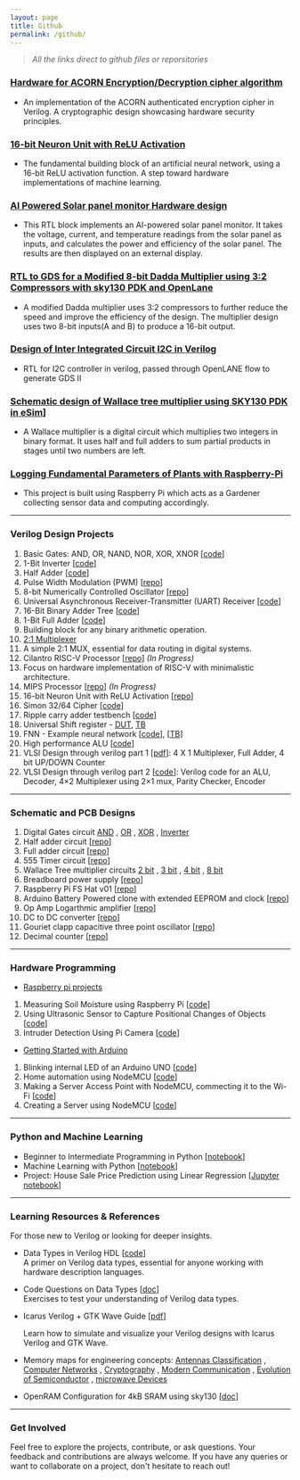 ```yaml
---
layout: page
title: Github
permalink: /github/
---
```


> _All the links direct to github files or reporsitories_

### [Hardware for ACORN Encryption/Decryption cipher algorithm](https://github.com/Ikarthikmb/ACORN128b2025/tree/state_in_top)

- An implementation of the ACORN authenticated encryption cipher in Verilog. A cryptographic design showcasing hardware security principles.


### [16-bit Neuron Unit with ReLU Activation](https://github.com/Ikarthikmb/rtl_designs/blob/main/9_neuron_unit/README.md)

- The fundamental building block of an artificial neural network, using a 16-bit ReLU activation function. A step toward hardware implementations of machine learning.


### [AI Powered Solar panel monitor Hardware design](https://github.com/Ikarthikmb/ai_solar_panel_monitor)

- This RTL block implements an AI-powered solar panel monitor. It takes the voltage, current, and temperature readings from the solar panel as inputs, and calculates the power and efficiency of the solar panel. The results are then displayed on an external display.


### [RTL to GDS for a Modified 8-bit Dadda Multiplier using 3:2 Compressors with sky130 PDK and OpenLane](https://github.com/Ikarthikmb/dvsd_wt8216m)

- A modified Dadda multiplier uses 3:2 compressors to further reduce the speed and improve the efficiency of the design. The multiplier design uses two 8-bit inputs(A and B) to produce a 16-bit output.


### [Design of Inter Integrated Circuit I2C in Verilog](https://github.com/Ikarthikmb/i2c_ctrl2202/blob/main/verilog/rtl/i2c_ctrl2202.v)

- RTL for I2C controller in verilog, passed through OpenLANE flow to generate GDS II

### [Schematic design of Wallace tree multiplier using SKY130 PDK in eSim](https://github.com/Ikarthikmb/wallace-tree)]

- A Wallace multiplier is a digital circuit which multiplies two integers in binary format. It uses half and full adders to sum partial products in stages until two numbers are left. 

### [Logging Fundamental Parameters of Plants with Raspberry-Pi](https://github.com/Ikarthikmb/gardener-groot)

- This project is built using Raspberry Pi which acts as a Gardener collecting sensor data and computing accordingly.

---

### Verilog Design Projects

1. Basic Gates: AND, OR, NAND, NOR, XOR, XNOR [[code](https://github.com/Ikarthikmb/VerilogFod/blob/main/gates/basic_gates.v)]  
1. 1-Bit Inverter [[code](https://github.com/Ikarthikmb/VerilogFod/blob/main/inverter/inverter.v)]  
1. Half Adder [[code](https://github.com/Ikarthikmb/VerilogFod/blob/main/half_adder.v)]  
1. Pulse Width Modulation (PWM) [[repo](https://github.com/Ikarthikmb/rtl_designs/blob/main/5_pwm_generator)]  
1. 8-bit Numerically Controlled Oscillator [[repo](https://github.com/Ikarthikmb/rtl_designs/tree/main/6_numerically_controlled_oscillator)]
1. Universal Asynchronous Receiver-Transmitter (UART) Receiver [[code](https://github.com/Ikarthikmb/VerilogFod/blob/main/uart_rx.v)]  
1. 16-Bit Binary Adder Tree [[code](https://github.com/Ikarthikmb/VerilogFod/blob/main/binary_adder_tree.v)]  
1. 1-Bit Full Adder [[code](https://github.com/Ikarthikmb/VerilogFod/blob/main/half_adder.v)]  
1. Building block for any binary arithmetic operation.
1. [2:1 Multiplexer](https://github.com/Ikarthikmb/VerilogFod/blob/main/lab1.md)  
1. A simple 2:1 MUX, essential for data routing in digital systems.
1. Cilantro RISC-V Processor [[repo](https://github.com/Ikarthikmb/rtl_designs)] *(In Progress)*  
1. Focus on hardware implementation of RISC-V with minimalistic architecture.
1. MIPS Processor [[repo](https://github.com/Ikarthikmb/rtl_designs/tree/main/8_mips_processor)] *(In Progress)*  
1. 16-bit Neuron Unit with ReLU Activation [[repo](https://github.com/Ikarthikmb/rtl_designs/blob/main/9_neuron_unit/README.md)]
1. Simon 32/64 Cipher [[code](https://github.com/Ikarthikmb/rtl_designs/blob/main/12_simon3264/rtl/top.v)]
1. Ripple carry adder testbench [[code](https://github.com/Ikarthikmb/rtl_designs/blob/main/10_ripple_carry_adder/tb_RippleCarryAdder.v)]
1. Universal Shift register - [DUT](https://github.com/Ikarthikmb/rtl_designs/blob/main/11_universal_shift_register/universal_shift_register.v), [TB](https://github.com/Ikarthikmb/rtl_designs/blob/main/11_universal_shift_register/universal_shift_register_tb.v)
1. FNN - Example neural network [[code](https://github.com/Ikarthikmb/rtl_designs/blob/main/14_neural_networks_j24/fnn/fnn.v)], [[TB](https://github.com/Ikarthikmb/rtl_designs/blob/main/14_neural_networks_j24/fnn/tb_fnn.v)]
1.  High performance ALU [[code](https://github.com/Ikarthikmb/rtl_designs/blob/main/15_high_perform_alu/rtl/alu.v)]
1. VLSI Design through verilog part 1 [[pdf](https://github.com/Ikarthikmb/Hardware-Programming/blob/master/Verilog-examples/VLSI%20design%20lab%20Part-1%20K1.pdf)]: 4 X 1 Multiplexer, Full Adder, 4 bit UP/DOWN Counter
1. VLSI Design through verilog part 2 [[code](https://github.com/Ikarthikmb/Hardware-Programming/blob/master/Verilog-examples/VLSI%20design%20lab%20Part-2%20K1.pdf)]: Verilog code for an ALU, Decoder, 4×2 Multiplexer using 2×1 mux, Parity Checker, Encoder

---

### Schematic and PCB Designs

1. Digital Gates circuit
[AND](https://github.com/Ikarthikmb/eSim-Workspace/tree/master/and_gate)
, [OR](https://github.com/Ikarthikmb/eSim-Workspace/tree/master/or_gate)
, [XOR](https://github.com/Ikarthikmb/eSim-Workspace/tree/master/xor_gate)
, [Inverter](https://github.com/Ikarthikmb/eSim-Workspace/tree/master/inverter)
1. Half adder circuit [[repo](https://github.com/Ikarthikmb/eSim-Workspace/tree/master/halfadder)]
1. Full adder circuit [[repo](https://github.com/Ikarthikmb/eSim-Workspace/tree/master/fulladder)]
1. 555 Timer circuit [[repo](https://github.com/Ikarthikmb/eSim-Workspace/tree/master/timer555)]
1. Wallace Tree multiplier circuits
[2 bit](https://github.com/Ikarthikmb/eSim-Workspace/tree/master/wallace2tree)
, [3 bit](https://github.com/Ikarthikmb/eSim-Workspace/tree/master/wallace3tree)
, [4 bit](https://github.com/Ikarthikmb/eSim-Workspace/tree/master/wallace4bit)
, [8 bit](https://github.com/Ikarthikmb/eSim-Workspace/tree/master/wallace8tree)
1. Breadboard power supply [[repo](https://github.com/Ikarthikmb/Circuit-Designs/tree/master/1_Breadboard_power_supply)]
1. Raspberry Pi FS Hat v01 [[repo](https://github.com/Ikarthikmb/Circuit-Designs/tree/master/2_Raspberrypi_fs_hat_v01)]
1. Arduino Battery Powered clone with extended EEPROM and clock [[repo](https://github.com/Ikarthikmb/Circuit-Designs/tree/master/5_Project_BACEE)]
1. Op Amp Logarthmic amplifier [[repo](https://github.com/Ikarthikmb/Circuit-Designs/tree/master/6_Opamp/Log_amplifier)]
1. DC to DC converter [[repo](https://github.com/Ikarthikmb/Circuit-Designs/tree/master/7_dctodc)]
1. Gouriet clapp capacitive three point oscillator [[repo](https://github.com/Ikarthikmb/Circuit-Designs/tree/master/Gouriet_clapp_capacitive_oscillator)]
1. Decimal counter [[repo](https://github.com/Ikarthikmb/Circuit-Designs/tree/master/decimal_counter)]

---

### Hardware Programming

- [Raspberry pi projects](https://github.com/Ikarthikmb/Hardware-Programming/tree/master/RaspberryPi)
1. Measuring Soil Moisture using Raspberry Pi [[code](https://github.com/Ikarthikmb/Hardware-Programming/blob/master/RaspberryPi/moist-soil.py)]
2. Using Ultrasonic Sensor to Capture Positional Changes of Objects [[code](https://github.com/Ikarthikmb/Hardware-Programming/blob/master/RaspberryPi/README.md#2-using-ultrasonic-sensor-to-capture-positional-changes-of-objects)]
3. Intruder Detection Using Pi Camera [[code](https://github.com/Ikarthikmb/Hardware-Programming/blob/master/RaspberryPi/pir-camera-test.py)]

- [Getting Started with Arduino](https://github.com/Ikarthikmb/Hardware-Programming/blob/master/Arduino-repo/README.md)
1. Blinking internal LED of an Arduino UNO [[code](https://github.com/Ikarthikmb/Hardware-Programming/blob/master/Arduino-repo/README.md#the-code)]
2. Home automation using NodeMCU [[code](https://github.com/Ikarthikmb/Hardware-Codes/blob/master/Arduino-repo/Adafruit-Led-NodeMCU.ino)]
3. Making a Server Access Point with NodeMCU, commecting it to the Wi-Fi [[code](https://github.com/Ikarthikmb/Hardware-Codes/blob/master/Arduino-repo/Server-AP-mode.ino)]
4. Creating a Server using NodeMCU [[code](https://github.com/Ikarthikmb/Hardware-Codes/blob/master/Arduino-repo/server-code-AP.ino)]

---

### Python and Machine Learning

- Beginner to Intermediate Programming in Python [[notebook](https://github.com/Ikarthikmb/Python-Programming)]
- Machine Learning with Python [[notebook](https://github.com/Ikarthikmb/Machine-Learning-Notebook)]
- Project: House Sale Price Prediction using Linear Regression [[Jupyter notebook](https://github.com/Ikarthikmb/Machine-Learning-Notebook/blob/master/Project2.ipynb)]

---

### Learning Resources & References
For those new to Verilog or looking for deeper insights.

- Data Types in Verilog HDL [[code](https://github.com/Ikarthikmb/VerilogFod/blob/main/data_types/data_types.v)]  
  A primer on Verilog data types, essential for anyone working with hardware description languages.

- Code Questions on Data Types [[doc](https://github.com/Ikarthikmb/VerilogFod/blob/main/assignment2.md)]  
  Exercises to test your understanding of Verilog data types.

- Icarus Verilog + GTK Wave Guide [[pdf](/pdfviewer.html?file=https://github.com/Ikarthikmb/VerilogFod/blob/main/References/Icarus_Verilog_GTKWave_guide.pdf)]

  Learn how to simulate and visualize your Verilog designs with Icarus Verilog and GTK Wave.

- Memory maps for engineering concepts:
[Antennas Classification](/pdfviewer.html?file=https://github.com/Ikarthikmb/MindMaps_xmind/tree/master/Engineering-subject-memory-maps/Antennas.pdf)
, [Computer Networks](/pdfviewer.html?file=https://github.com/Ikarthikmb/MindMaps_xmind/tree/master/Engineering-subject-memory-maps/Computer-Networks.pdf)
, [Cryptography](/pdfviewer.html?file=https://github.com/Ikarthikmb/MindMaps_xmind/tree/master/Engineering-subject-memory-maps/Crypto.pdf)
, [Modern Communication](/pdfviewer.html?file=https://github.com/Ikarthikmb/MindMaps_xmind/tree/master/Engineering-subject-memory-maps/Digital-communication.pdf)
, [Evolution of Semiconductor](/pdfviewer.html?file=https://github.com/Ikarthikmb/MindMaps_xmind/tree/master/Engineering-subject-memory-maps/Evolution-of-semiconductors.pdf)
, [microwave Devices](/pdfviewer.html?file=https://github.com/Ikarthikmb/MindMaps_xmind/tree/master/Engineering-subject-memory-maps/Microwave-Devices.pdf)

- OpenRAM Configuration for 4kB SRAM using sky130 [[doc](https://github.com/Ikarthikmb/OpenRAM_Tech)]

---

### Get Involved
Feel free to explore the projects, contribute, or ask questions. Your feedback and contributions are always welcome. If you have any queries or want to collaborate on a project, don't hesitate to reach out!


